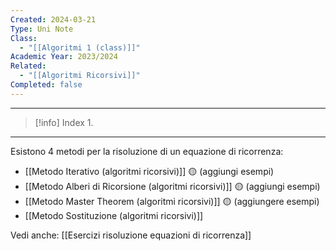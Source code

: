 ```yaml
---
Created: 2024-03-21
Type: Uni Note
Class:
  - "[[Algoritmi 1 (class)]]"
Academic Year: 2023/2024
Related:
  - "[[Algoritmi Ricorsivi]]"
Completed: false
---
```

---

>[!info] Index
>1. 

---

Esistono 4 metodi per la risoluzione di un equazione di ricorrenza:
- [[Metodo Iterativo (algoritmi ricorsivi)]] 🟡 (aggiungi esempi)
- [[Metodo Alberi di Ricorsione (algoritmi ricorsivi)]]  🟡 (aggiungi esempi)
- [[Metodo Master Theorem (algoritmi ricorsivi)]] 🟡 (aggiungere esempi)
- [[Metodo Sostituzione (algoritmi ricorsivi)]]

Vedi anche: [[Esercizi risoluzione equazioni di ricorrenza]]
